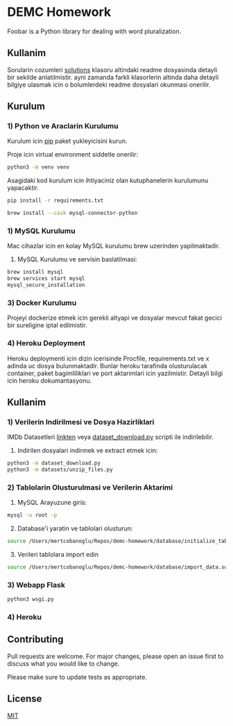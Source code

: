 # DEMC Homework

Foobar is a Python library for dealing with word pluralization.

## Kullanim

Sorularin cozumleri [solutions](/solutions) klasoru altindaki readme dosyasinda detayli bir sekilde anlatilmistir. ayni zamanda farkli klasorlerin altinda daha detayli bilgiye ulasmak icin o bolumlerdeki readme dosyalari okunmasi onerilir.

## Kurulum

### 1) Python ve Araclarin Kurulumu

Kurulum icin [pip](https://pip.pypa.io/en/stable/) paket yukleyicisini kurun.

Proje icin virtual environment siddetle onerilir:

```bash
python3 -m venv venv
```

Asagidaki kod kurulum icin ihtiyaciniz olan kutuphanelerin kurulumunu yapacaktir.

```bash
pip install -r requirements.txt
```

```bash
brew install --cask mysql-connector-python
```

### 1) MySQL Kurulumu

Mac cihazlar icin en kolay MySQL kurulumu brew uzerinden yapilmaktadir.

1. MySQL Kurulumu ve servisin baslatilmasi:

```bash
brew install mysql
brew services start mysql
mysql_secure_installation
```

### 3) Docker Kurulumu

Projeyi dockerize etmek icin gerekli altyapi ve dosyalar mevcut fakat gecici bir sureligine iptal edilmistir.

### 4) Heroku Deployment

Heroku deploymenti icin dizin icerisinde Procfile, requirements.txt ve x adinda uc dosya bulunmaktadir. Bunlar heroku tarafinda olusturulacak container, paket bagimliliklari ve port aktarimlari icin yazilmistir. Detayli bilgi icin heroku dokumantasyonu.

## Kullanim

### 1) Verilerin Indirilmesi ve Dosya Hazirliklari

IMDb Datasetleri [linkten](https://datasets.imdbws.com/) veya [dataset_download.py](dataset_download.py) scripti ile indirilebilir.

1. Indirilen dosyalari indirmek ve extract etmek icin:

```bash
python3 -m dataset_download.py
python3 -m datasets/unzip_files.py
```

### 2) Tablolarin Olusturulmasi ve Verilerin Aktarimi

1. MySQL Arayuzune giris:

```bash
mysql -u root -p
```

2. Database'i yaratin ve tablolari olusturun:

```bash
source /Users/mertcobanoglu/Repos/demc-homework/database/initialize_tables.sql
```

3. Verileri tablolara import edin

```bash
source /Users/mertcobanoglu/Repos/demc-homework/database/import_data.sql
```

### 3) Webapp Flask

```bash
python3 wsgi.py
```

### 4) Heroku

## Contributing

Pull requests are welcome. For major changes, please open an issue first to discuss what you would like to change.

Please make sure to update tests as appropriate.

## License

[MIT](https://choosealicense.com/licenses/mit/)
